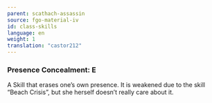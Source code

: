 ```yaml
---
parent: scathach-assassin
source: fgo-material-iv
id: class-skills
language: en
weight: 1
translation: "castor212"
---
```


### Presence Concealment: E

A Skill that erases one’s own presence.
It is weakened due to the skill “Beach Crisis”, but she herself doesn’t really care about it.
